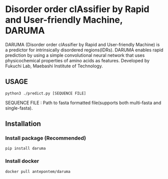 # Disorder order clAssifier by Rapid and User-friendly Machine, DARUMA
DARUMA (Disorder order clAssifier by Rapid and User-friendly Machine) is a predictor for intrinsically disordered regions(IDRs). 
DARUMA enables rapid prediction by using a simple convolutional neural network that uses physicochemical properties of amino acids as features.
Developed by Fukuchi Lab, Maebashi Institute of Technology.

## USAGE
    python3 ./predict.py [SEQUENCE FILE]
SEQUENCE FILE : Path to fasta formatted file(supports both multi-fasta and single-fasta).

## Installation
### Install package (Recommended)
    pip install daruma

### Install docker
    docker pull antepontem/daruma
